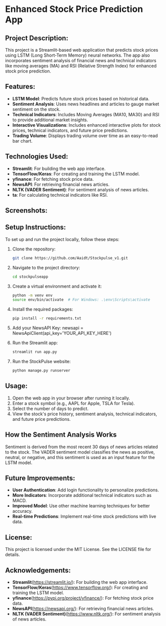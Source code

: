 # Enhanced Stock Price Prediction App

## Project Description:
This project is a Streamlit-based web application that predicts stock prices using LSTM (Long Short-Term Memory) neural networks. The app also incorporates sentiment analysis of financial news and technical indicators like moving averages (MA) and RSI (Relative Strength Index) for enhanced stock price prediction.

## Features:
- **LSTM Model**: Predicts future stock prices based on historical data.
- **Sentiment Analysis**: Uses news headlines and articles to gauge market sentiment on the stock.
- **Technical Indicators**: Includes Moving Averages (MA10, MA30) and RSI to provide additional market insights.
- **Interactive Visualizations**: Includes enhanced interactive plots for stock prices, technical indicators, and future price predictions.
- **Trading Volume**: Displays trading volume over time as an easy-to-read bar chart.

## Technologies Used:
- **Streamlit**: For building the web app interface.
- **TensorFlow/Keras**: For creating and training the LSTM model.
- **yfinance**: For fetching stock price data.
- **NewsAPI**: For retrieving financial news articles.
- **NLTK (VADER Sentiment)**: For sentiment analysis of news articles.
- **ta**: For calculating technical indicators like RSI.
  
## Screenshots:

## Setup Instructions:
To set up and run the project locally, follow these steps:

1. Clone the repository:
    ```bash
    git clone https://github.com/Aaidt/Stockpulse_v1.git
    ```
2. Navigate to the project directory:
    ```bash
    cd stockpulseapp
    ```
3. Create a virtual environment and activate it:
    ```bash
    python -m venv env
    source env/bin/activate  # For Windows: .\env\Scripts\activate
    ```
4. Install the required packages:
    ```bash
    pip install -r requirements.txt
    ```
5. Add your NewsAPI Key:
   newsapi = NewsApiClient(api_key='YOUR_API_KEY_HERE')
   
7. Run the Streamlit app:
    ```bash
    streamlit run app.py
    ```
8. Run the StockPulse website:
    ```bash
    python manage.py runserver
    ```
    
## Usage:
1. Open the web app in your browser after running it locally.
2. Enter a stock symbol (e.g., AAPL for Apple, TSLA for Tesla).
3. Select the number of days to predict.
4. View the stock's price history, sentiment analysis, technical indicators, and future price predictions.

## How the Sentiment Analysis Works
Sentiment is derived from the most recent 30 days of news articles related to the stock. The VADER sentiment model classifies the news as positive, neutral, or negative, and this sentiment is used as an input feature for the LSTM model.
  
## Future Improvements:
- **User Authentication**: Add login functionality to personalize predictions.
- **More Indicators**: Incorporate additional technical indicators such as MACD.
- **Improved Model**: Use other machine learning techniques for better accuracy.
- **Real-time Predictions**: Implement real-time stock predictions with live data.

## License:
This project is licensed under the MIT License. See the LICENSE file for details.

## Acknowledgements:
- **Streamlit**(https://streamlit.io/): For building the web app interface.
- **TensorFlow/Keras**(https://www.tensorflow.org/): For creating and training the LSTM model.
- **yfinance**(https://pypi.org/project/yfinance/): For fetching stock price data.
- **NewsAPI**(https://newsapi.org/): For retrieving financial news articles.
- **NLTK (VADER Sentiment)**(https://www.nltk.org/): For sentiment analysis of news articles.
